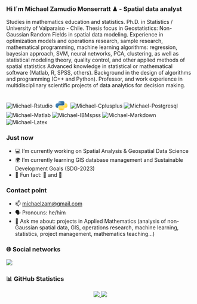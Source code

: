 ### Hi I´m Michael Zamudio Monserratt ♟ - Spatial data analyst
<div>
  <p>
Studies in mathematics education and statistics. Ph.D. in Statistics / University of Valparaíso - Chile. Thesis focus in Geostatistics: Non-Gaussian Random Fields in spatial data modeling. Experience in optimization models and operations research, sample research, mathematical programming, machine learning algorithms: regression, bayesian approach, SVM, neural networks, PCA, clustering, as well as statistical modeling theory, quality control, and other applied methods of spatial statistics Advanced knowledge in statistical or mathematical software (Matlab, R, SPSS, others). Background in the design of algorithms and programming (C++ and Python). Professor, and work experience in multidisciplinary scientific projects of data analytics for decision making.
</p>
</div>

<div style="display: inline_block"><br>
  <img align="center" alt="Michael-Rstudio" height="30" width="40" src="https://cdn.jsdelivr.net/gh/devicons/devicon/icons/rstudio/rstudio-plain.svg">
  <img align="center" alt="Michael-Python" height="30" width="40" src="https://raw.githubusercontent.com/devicons/devicon/master/icons/python/python-original.svg">
  <img align="center" alt="Michael-Cplusplus" height="30" width="40" src="https://cdn.jsdelivr.net/gh/devicons/devicon/icons/cplusplus/cplusplus-line.svg">
  <img align="center" alt="Michael-Postgresql" height="30" width="40" src="https://cdn.jsdelivr.net/gh/devicons/devicon/icons/postgresql/postgresql-plain-wordmark.svg">
  <img align="center" alt="Michael-Matlab" height="30" width="40" src="https://cdn.jsdelivr.net/gh/devicons/devicon/icons/matlab/matlab-original.svg">
  <img align="center" alt="Michael-IBMspss" height="30" width="40" src="https://cdn.jsdelivr.net/gh/devicons/devicon/icons/spss/spss-plain.svg">
  <img align="center" alt="Michael-Markdown" height="30" width="40" src="https://cdn.jsdelivr.net/gh/devicons/devicon/icons/markdown/markdown-original.svg">
  <img align="center" alt="Michael-Latex" height="30" width="40" src="https://cdn.jsdelivr.net/gh/devicons/devicon/icons/latex/latex-original.svg">
</div>

### Just now
- 💻 I’m currently working on Spatial Analysis & Geospatial Data Science
- 🌍 I’m currently learning GIS database management and Sustainable Development Goals (SDG-2023)
- 🤘 Fun fact: 🎾 and 🎸
  
### Contact point
- 📫 michaelzam@gmail.com
- 🗣 Pronouns: he/him
- 💬 Ask me about: projects in Applied Mathematics (analysis of non-Gaussian spatial data, GIS, operations research, machine learning, statistics, project management, mathematics teaching...)

### 🌐 Social networks
<div> 
 <a href="https://www.linkedin.com/in/michael-zamudio-monserratt-b92353218/" target="_blank"><img src="https://img.shields.io/badge/-LinkedIn-%230077B5?style=for-the-badge&logo=linkedin&logoColor=white" target="_blank"></a> 
</div>

### 📊 GitHub Statistics
<div align="center">
  <a href="https://github.com//michaelzam">
  <img height="160em"  src="https://github-readme-stats.vercel.app/api?username=michaelzam&show_icons=true&theme=dark&include_all_commits=true&count_private=true"/>
  <img height="160em"  src="https://github-readme-stats.vercel.app/api/top-langs/?username=michaelzam&layout=compact&langs_count=7&theme=dark"/>
</div>

